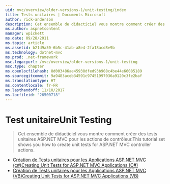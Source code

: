 ```yaml
---
uid: mvc/overview/older-versions-1/unit-testing/index
title: Tests unitaires | Documents Microsoft
author: rick-anderson
description: Cet ensemble de didacticiel vous montre comment créer des tests unitaires ASP.NET MVC pour les actions de contrôleur.
ms.author: aspnetcontent
manager: wpickett
ms.date: 09/28/2011
ms.topic: article
ms.assetid: b21d9a30-6b5c-41ab-a8e4-2fa18acd8e9b
ms.technology: dotnet-mvc
ms.prod: .net-framework
msc.legacyurl: /mvc/overview/older-versions-1/unit-testing
msc.type: chapter
ms.openlocfilehash: 8d003486ae45938dfed93b908c4be44e66085189
ms.sourcegitcommit: 9a9483aceb34591c97451997036a9120c3fe2baf
ms.translationtype: HT
ms.contentlocale: fr-FR
ms.lasthandoff: 11/10/2017
ms.locfileid: "26500718"
---
```

<a name="unit-testing"></a><span data-ttu-id="8c826-103">Test unitaire</span><span class="sxs-lookup"><span data-stu-id="8c826-103">Unit Testing</span></span>
====================
> <span data-ttu-id="8c826-104">Cet ensemble de didacticiel vous montre comment créer des tests unitaires ASP.NET MVC pour les actions de contrôleur.</span><span class="sxs-lookup"><span data-stu-id="8c826-104">This tutorial set shows you how to create unit tests for ASP.NET MVC controller actions.</span></span>


- [<span data-ttu-id="8c826-105">Création de Tests unitaires pour les Applications ASP.NET MVC (c#)</span><span class="sxs-lookup"><span data-stu-id="8c826-105">Creating Unit Tests for ASP.NET MVC Applications (C#)</span></span>](creating-unit-tests-for-asp-net-mvc-applications-cs.md)
- [<span data-ttu-id="8c826-106">Création de Tests unitaires pour les Applications ASP.NET MVC (VB)</span><span class="sxs-lookup"><span data-stu-id="8c826-106">Creating Unit Tests for ASP.NET MVC Applications (VB)</span></span>](creating-unit-tests-for-asp-net-mvc-applications-vb.md)
